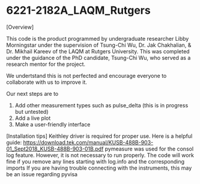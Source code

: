 # 6221-2182A_LAQM_Rutgers

[Overview] 


This code is the product programmed by undergraduate researcher Libby Morningstar under the supervision of Tsung-Chi Wu, Dr. Jak Chakhalian, & Dr. Mikhail Kareev of the LAQM at Rutgers University. This was completed under the guidance of the PhD candidate, Tsung-Chi Wu, who served as a research mentor for the project.

We undertstand this is not perfected and encourage everyone to collaborate with us to improve it.

Our next steps are to
1. Add other measurement types such as pulse_delta (this is in progress but untested)
2. Add a live plot
3. Make a user-friendly interface

[Installation tips]
Keithley driver is required for proper use. Here is a helpful guide: https://download.tek.com/manual/KUSB-488B-903-01_Sept2018_KUSB-488B-903-01B.pdf
pymeasure was used for the consol log feature. However, it is not necessary to run properly. The code will work fine if you remove any lines starting with log.info and the corresponding imports
If you are having trouble connecting with the instruments, this may be an issue regarding pyvisa
